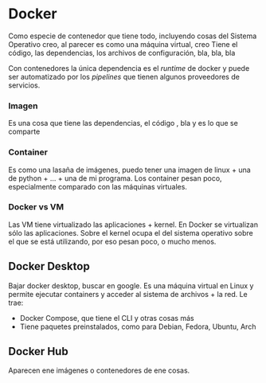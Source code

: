 # Docker
Como especie de contenedor que tiene todo, incluyendo cosas del Sistema Operativo creo, al parecer es como una máquina virtual, creo
Tiene el código, las dependencias, los archivos de configuración, bla, bla, bla

Con contenedores la única dependencia es el *runtime* de docker y puede ser automatizado por los *pipelines* que tienen algunos proveedores de servicios.

### Imagen
Es una cosa que tiene las dependencias, el código , bla y es lo que se comparte

### Container
Es como una lasaña de imágenes, puedo tener una imagen de linux + una de python + ... + una de mi programa. Los container pesan poco, especialmente comparado con las máquinas virtuales.

### Docker vs VM
Las VM tiene virtualizado las aplicaciones + kernel. En Docker se virtualizan sólo las aplicaciones. Sobre el kernel ocupa el del sistema operativo sobre el que se está utilizando, por eso pesan poco, o mucho menos.

## Docker Desktop
Bajar docker desktop, buscar en google. Es una máquina virtual en Linux y permite ejecutar containers y acceder al sistema de archivos + la red. Le trae:

* Docker Compose, que tiene el CLI y otras cosas más
* Tiene paquetes preinstalados, como para Debian, Fedora, Ubuntu, Arch

## Docker Hub
Aparecen ene imágenes o contenedores de ene cosas.



